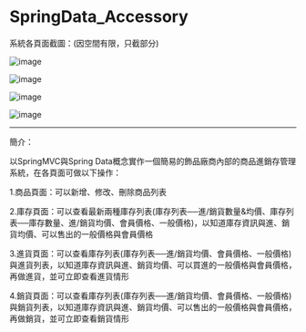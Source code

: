 # SpringData_Accessory


系統各頁面截圖：(因空間有限，只截部分)


![image](https://github.com/rafree1225/SpringData_Accessory/assets/68884317/77649127-621e-4234-ac9e-3fa1c469cd68)

![image](https://github.com/rafree1225/SpringData_Accessory/assets/68884317/f8eb36bc-ab10-4456-bd11-c7798c414eb4)

![image](https://github.com/rafree1225/SpringData_Accessory/assets/68884317/ed691353-8c3e-44dd-8be7-5139a49fed9e)

![image](https://github.com/rafree1225/SpringData_Accessory/assets/68884317/f2c29fe5-6ca6-4582-9a0a-dcf41022d4d0)

*****************************************************************************************************************

簡介：

以SpringMVC與Spring Data概念實作一個簡易的飾品廠商內部的商品進銷存管理系統，在各頁面可做以下操作：

1.商品頁面：可以新增、修改、刪除商品列表

2.庫存頁面：可以查看最新兩種庫存列表(庫存列表──進/銷貨數量&均價、庫存列表──庫存數量、進/銷貨均價、會員價格、一般價格)，以知道庫存資訊與進、銷貨均價、可以售出的一般價格與會員價格

3.進貨頁面：可以查看庫存列表(庫存列表──進/銷貨均價、會員價格、一般價格)與進貨列表，以知道庫存資訊與進、銷貨均價、可以買進的一般價格與會員價格，再做進貨，並可立即查看進貨情形

4.銷貨頁面：可以查看庫存列表(庫存列表──進/銷貨均價、會員價格、一般價格)與銷貨列表，以知道庫存資訊與進、銷貨均價、可以售出的一般價格與會員價格，再做銷貨，並可立即查看銷貨情形

